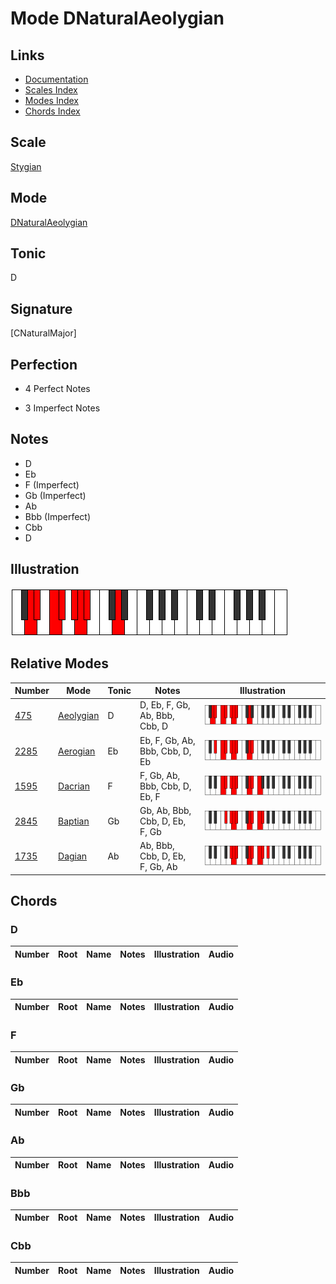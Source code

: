 # Mode DNaturalAeolygian

## Links

- [Documentation](index.md)
- [Scales Index](Scales.md)
- [Modes Index](Modes.md)
- [Chords Index](Chords.md)

## Scale

[Stygian](ScaleStygian.md)

## Mode

[DNaturalAeolygian](ModeDNaturalAeolygian.md)

## Tonic

D

## Signature

[CNaturalMajor]

## Perfection

 - 4 Perfect Notes

 - 3 Imperfect Notes

## Notes

- D
- Eb
- F (Imperfect)
- Gb (Imperfect)
- Ab
- Bbb (Imperfect)
- Cbb
- D

## Illustration

![DNaturalAeolygian](ModeDNaturalAeolygian.png)

## Relative Modes

| Number | Mode | Tonic | Notes | Illustration |
|--------|------|-------|-------|--------------|
| [475](https://ianring.com/musictheory/scales/475) | [Aeolygian](ModeAeolygian.md) | D | D, Eb, F, Gb, Ab, Bbb, Cbb, D | ![DNaturalAeolygian](ModeDNaturalAeolygian.png) |
| [2285](https://ianring.com/musictheory/scales/2285) | [Aerogian](ModeAerogian.md) | Eb | Eb, F, Gb, Ab, Bbb, Cbb, D, Eb | ![EFlatAerogian](ModeEFlatAerogian.png) |
| [1595](https://ianring.com/musictheory/scales/1595) | [Dacrian](ModeDacrian.md) | F | F, Gb, Ab, Bbb, Cbb, D, Eb, F | ![FNaturalDacrian](ModeFNaturalDacrian.png) |
| [2845](https://ianring.com/musictheory/scales/2845) | [Baptian](ModeBaptian.md) | Gb | Gb, Ab, Bbb, Cbb, D, Eb, F, Gb | ![GFlatBaptian](ModeGFlatBaptian.png) |
| [1735](https://ianring.com/musictheory/scales/1735) | [Dagian](ModeDagian.md) | Ab | Ab, Bbb, Cbb, D, Eb, F, Gb, Ab | ![AFlatDagian](ModeAFlatDagian.png) |

## Chords

### D

| Number | Root | Name | Notes | Illustration | Audio |
|--------|------|------|-------|--------------|-------|

### Eb

| Number | Root | Name | Notes | Illustration | Audio |
|--------|------|------|-------|--------------|-------|

### F

| Number | Root | Name | Notes | Illustration | Audio |
|--------|------|------|-------|--------------|-------|

### Gb

| Number | Root | Name | Notes | Illustration | Audio |
|--------|------|------|-------|--------------|-------|

### Ab

| Number | Root | Name | Notes | Illustration | Audio |
|--------|------|------|-------|--------------|-------|

### Bbb

| Number | Root | Name | Notes | Illustration | Audio |
|--------|------|------|-------|--------------|-------|

### Cbb

| Number | Root | Name | Notes | Illustration | Audio |
|--------|------|------|-------|--------------|-------|

